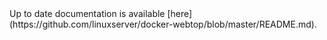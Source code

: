 <!-- DO NOT EDIT THIS FILE MANUALLY -->
<!-- Please read https://github.com/linuxserver/docker-webtop/blob/fedora-icewm/.github/CONTRIBUTING.md -->Up to date documentation is available [here](https://github.com/linuxserver/docker-webtop/blob/master/README.md).
